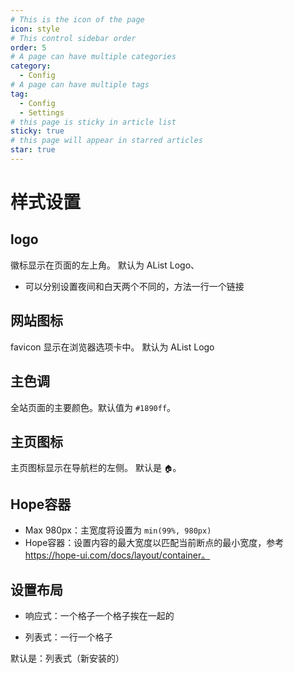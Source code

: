 ```yaml
---
# This is the icon of the page
icon: style
# This control sidebar order
order: 5
# A page can have multiple categories
category:
  - Config
# A page can have multiple tags
tag:
  - Config
  - Settings
# this page is sticky in article list
sticky: true
# this page will appear in starred articles
star: true
---
```


# 样式设置

## **logo**

徽标显示在页面的左上角。 默认为 AList Logo、

- 可以分别设置夜间和白天两个不同的，方法一行一个链接



## **网站图标**

favicon 显示在浏览器选项卡中。 默认为 AList Logo



## **主色调**

全站页面的主要颜色。默认值为 `#1890ff`。



## **主页图标**

主页图标显示在导航栏的左侧。 默认是 `🏠`。



## **Hope容器**

- Max 980px：主宽度将设置为 `min(99%, 980px)`
- Hope容器：设置内容的最大宽度以匹配当前断点的最小宽度，参考 https://hope-ui.com/docs/layout/container。



## **设置布局**

- 响应式：一个格子一个格子挨在一起的

- 列表式：一行一个格子

默认是：列表式（新安装的）